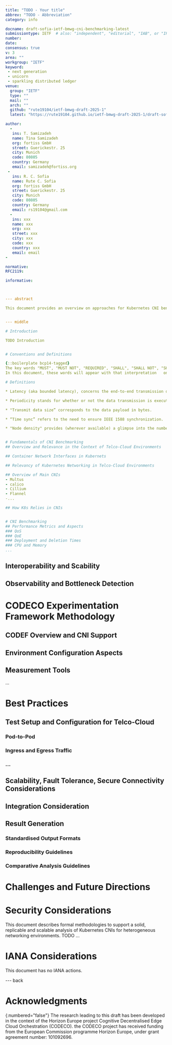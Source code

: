 ```yaml
---
title: "TODO - Your title"
abbrev: "TODO - Abbreviation"
category: info

docname: draft-sofia-ietf-bmwg-cni-benchmarking-latest
submissiontype: IETF  # also: "independent", "editorial", "IAB", or "IRTF"
number:
date:
consensus: true
v: 3
area: ""
workgroup: "IETF"
keyword:
 - next generation
 - unicorn
 - sparkling distributed ledger
venue:
  group: "IETF"
  type: ""
  mail: ""
  arch: ""
  github: "rute19104/ietf-bmwg-draft-2025-1"
  latest: "https://rute19104.github.io/ietf-bmwg-draft-2025-1/draft-sofia-ietf-bmwg-cni-benchmarking.html"

author:
  -
   ins: T. Samizadeh
   name: Tina Samizadeh
   org: fortiss GmbH
   street: Guerickestr. 25
   city: Munich
   code: 80805
   country: Germany
   email: samizadeh@fortiss.org
 -
   ins: R. C. Sofia
   name: Rute C. Sofia
   org: fortiss GmbH
   street: Guerickestr. 25
   city: Munich
   code: 80805
   country: Germany
   email: rs19104@gmail.com
  -
   ins: xxx
   name: xxx
   org: xxx
   street: xxx
   city: xxx
   code: xxx
   country: xxx
   email: email
-

normative:
RFC2119:

informative:



--- abstract

This document provides an overview on approaches for Kubernetes CNI benchmarking within the context of Edge to Cloud deployments. The draft focuses on the performance of networking plugins used in container orchestration systems like Kubernetes, e.g., Multus, Calico, Cilium, Flannel, and explores an alignment towards software defined networking. The focus is on the proposal of formal methodologies that can support an adequate benchmarking of Kubernetes CNIs.


--- middle

# Introduction

TODO Introduction


# Conventions and Definitions

{::boilerplate bcp14-tagged}
The key words "MUST", "MUST NOT", "REQUIRED", "SHALL", "SHALL NOT", "SHOULD", "SHOULD NOT", "RECOMMENDED", "MAY", and "OPTIONAL" in this document are to be interpreted as described in RFC 2119 {{RFC2119}}.
In this document, these words will appear with that interpretation   only when in ALL CAPS. Lower case uses of these words are not to be    interpreted as carrying significance described in RFC 2119.

# Definitions

* Latency (aka bounded latency), concerns the end-to-end transmission delay between a transmitter and a receiver, when a traffic flow is triggered by an application. By definition, latency corresponds to the time interval between sending the first packet of a flow from a source to a destination, until the instant of reception of the last packet of that flow.

* Periodicity stands for whether or not the data transmission is executed in a periodic fashion and whenever possible, the specific periodicity per unit of time has been specified.

* "Transmit data size” corresponds to the data payload in bytes.

* “Time sync” refers to the need to ensure IEEE 1588 synchronization.

* "Node density" provides (wherever available) a glimpse into the number of end-nodes per 20mx20m.


# Fundamentals of CNI Benchmarking
## Overview and Relevance in the Context of Telco-Cloud Environments

## Container Network Interfaces in Kubernets

## Relevancy of Kubernetes Networking in Telco-Cloud Environments

## Overview of Main CNIs
- Multus
- calico
- Cillium
- Flannel
-...

## How K8s Relies in CNIs


# CNI Benchmarking
## Performance Metrics and Aspects
### QoS
### QoE
### Deployment and Deletion Times
### CPU and Memory
...
```


## Interoperability and Scability
## Observability and Bottleneck Detection

# CODECO Experimentation Framework Methodology
## CODEF Overview and CNI Support
## Environment Configuration Aspects
## Measurement Tools


...

# Best Practices
## Test Setup and Configuration for Telco-Cloud
### Pod-to-Pod
### Ingress and Egress Traffic
### ...
## Scalability, Fault Tolerance, Secure Connectivity Considerations
## Integration Consideration
## Result Generation
### Standardised Output Formats
### Reproducibility Guidelines
### Comparative Analysis Guidelines
# Challenges and Future Directions

 

# Security Considerations

This document describes formal methodologies to support a solid, replicable and scalable analysis of Kubernetes CNIs for heterogeneous networking environments.
TODO ...


# IANA Considerations

This document has no IANA actions.


--- back

# Acknowledgments
{:numbered="false"}
The research leading to this draft has been developed in the context of the Horizon Europe project Cognitive Decentralised Edge Cloud Orchestration (CODECO). the CODECO project has received funding from the European Commission programme Horizon Europe, under grant agreement number: 101092696.
